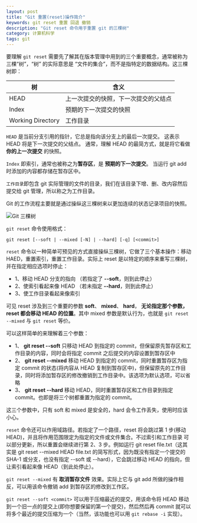```yaml
---
layout: post
title: "Git 重置(reset)操作简介"
keywords: git reset 重置 回退 撤销
description: "Git reset 命令用于重置 git 的三棵树"
category: 计算机科学
tags: git
---
```


要理解 `git reset` 需要先了解其在版本管理中用到的三个重要概念，通常被称为三棵“树”，“树” 的实际意思是 “文件的集合”，而不是指特定的数据结构。这三棵树即：

|树|含义|
|---|---|
|HEAD|上一次提交的快照，下一次提交的父结点|
|Index|预期的下一次提交的快照|
|Working Directory|工作目录|

`HEAD` 是当前分支引用的指针，它总是指向该分支上的最后一次提交。 这表示 HEAD 将是下一次提交的父结点。 通常，理解 HEAD 的最简方式，就是将它看做 **你的上一次提交** 的快照。

`Index` 即索引，通常也被称之为**暂存区**，是 **预期的下一次提交**。 当运行 git add 时添加的内容都存储在暂存区中。

`工作目录`即包含 git 实际管理的文件的目录，我们在该目录下增、删、改内容然后提交给 git 管理，所以称之为工作目录。

Git 的工作流程主要就是通过操纵这三棵树来以更加连续的状态记录项目的快照。

![Git 三棵树](http://static.konghy.cn/xlwb/imgs/wx2/mw690/c3c88275ly1fqurlmk0z2j20d106k0ss.jpg)

`git reset` 命令使用格式：

```
git reset [--soft | --mixed [-N] | --hard] [-q] [<commit>]
```

`reset` 命令以一种简单可预见的方式直接操纵三棵树，它做了三个基本操作：移动 HAED，重置索引，重置工作目录。实际上 reset 是以特定的顺序来重写三棵树，并在指定相应选项时停止：

- 1、移动 HEAD 分支的指向 （若指定了 **--soft**，则到此停止）
- 2、使索引看起来像 HEAD （若未指定 **--hard**，则到此停止）
- 3、使工作目录看起来像索引

可见 reset 涉及到三个重要的参数 **soft**、 **mixed**、 **hard**， **无论指定那个参数，reset 都会移动 HEAD 的位置**。其中 mixed 参数是默认行为，也就是 `git reset --mixed` 与 `git reset` 等价。

可以这样简单的来理解着三个参数：

- 1、 **git reset --soft** 只移动 HEAD 到指定的 commit，但保留原先暂存区和工作目录的内容，同时会将指定 commit 之后提交的内容设置到暂存区中
- 2、 **git reset --mixed** 移动 HEAD 到指定的 commit，同时重置暂存区为指定 commit 的状态(将内容从 HEAD 复制到暂存区中)，但保留原先的工作目录，同时将添加暂存区的修改撤销到工作目录中。该选项为默认选项，可以省略
- 3、 **git reset --hard** 移动 HEAD，同时重置暂存区和工作目录到指定 commit。也即是将三个树都重置为指定的 commit。

这三个参数中，只有 soft 和 mixed 是安全的，hard 会令工作丢失，使用时应该小心。

`reset` 命令还可以作用域路径。若指定了一个路径，reset 将会跳过第 1 步(移动 HEAD)，并且将作用范围限定为指定的文件或文件集合。不过索引和工作目录 可以部分更新，所以重置会继续进行第 2、3 步。例如运行 git reset file.txt（这其实是 git reset --mixed HEAD file.txt 的简写形式，因为既没有指定一个提交的 SHA-1 或分支，也没有指定 --soft 或 --hard），它会跳过移动 HEAD 的指向，但让索引看起来像 HEAD（到此处停止）。

`git reset --mixed` 有 **取消暂存文件** 效果。实际上它与 git add 所做的操作相反，可以用该命令撤销 add 到暂存区的修改到工作区。

`git reset --soft <commit>` 可以用于压缩最近的提交，用该命令将 HEAD 移动到一个旧一点的提交上(即你想要保留的第一个提交)，然后然后再 commit 就可以将多个最近的提交压缩为一个（当然，该功能也可以用 `git rebase -i` 实现）。